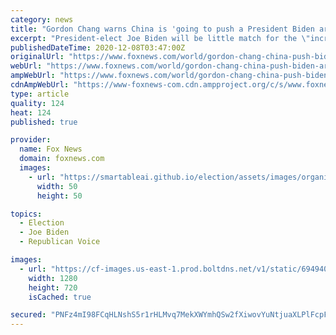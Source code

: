 ```yaml
---
category: news
title: "Gordon Chang warns China is 'going to push a President Biden around' and US must 'push back'"
excerpt: "President-elect Joe Biden will be little match for the \"incredible arrogance\" of the Chinese government, China expert Gordon Chang warned on \"Tucker Carlson Tonight.\""
publishedDateTime: 2020-12-08T03:47:00Z
originalUrl: "https://www.foxnews.com/world/gordon-chang-china-push-biden-around-dangerous"
webUrl: "https://www.foxnews.com/world/gordon-chang-china-push-biden-around-dangerous"
ampWebUrl: "https://www.foxnews.com/world/gordon-chang-china-push-biden-around-dangerous.amp"
cdnAmpWebUrl: "https://www-foxnews-com.cdn.ampproject.org/c/s/www.foxnews.com/world/gordon-chang-china-push-biden-around-dangerous.amp"
type: article
quality: 124
heat: 124
published: true

provider:
  name: Fox News
  domain: foxnews.com
  images:
    - url: "https://smartableai.github.io/election/assets/images/organizations/foxnews.com-50x50.jpg"
      width: 50
      height: 50

topics:
  - Election
  - Joe Biden
  - Republican Voice

images:
  - url: "https://cf-images.us-east-1.prod.boltdns.net/v1/static/694940094001/4a52d8dc-304a-4ed1-8df0-2bc52a1f20c6/ed9014db-e768-4d7f-805d-1b28de78b272/1280x720/match/image.jpg"
    width: 1280
    height: 720
    isCached: true

secured: "PNFz4mI98FCqHLNshS5r1rHLMvq7MekXWYmhQSw2fXiwovYuNtjuaXLPlFcpFTC8M3+HS4qdamoiOw87uwjMPYedL2PWj+vOyvdae9ZYFSRZASDhKkzJ5IEH7SgUwqyVlbtk3ZSKkgzmiz79KffItBA2Vba63lx2M4GzMJAuvZ12olnEmMwUSyQKHUIEMevMC6b2b1WdawLyUZZm+5NV7BqjQiGqchCORtcB2CUf7bV2RwRgL8oW/lKt4gdgpwVycbfPpa0RbG6uLDuJjpHkd/zqxNeoCpN0fKL8R9b/vHQd0o44boyqqxerN7sWIsnlWy0kAmuPBluQ8gYTXiMWbNEc7j7+pI6rbNQCuRyyRLQ=;wdCS5zFrCK8jMrnRXQx82Q=="
---
```


